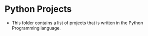 # Python Projects
- This folder contains a list of projects that is written in the Python Programming language.
